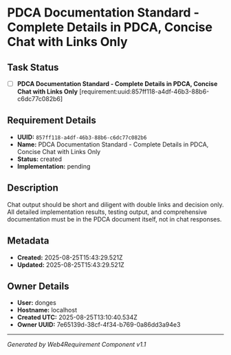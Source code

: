 # PDCA Documentation Standard - Complete Details in PDCA, Concise Chat with Links Only

## Task Status
- [ ] **PDCA Documentation Standard - Complete Details in PDCA, Concise Chat with Links Only** [requirement:uuid:857ff118-a4df-46b3-88b6-c6dc77c082b6]

## Requirement Details

- **UUID:** `857ff118-a4df-46b3-88b6-c6dc77c082b6`
- **Name:** PDCA Documentation Standard - Complete Details in PDCA, Concise Chat with Links Only
- **Status:** created
- **Implementation:** pending

## Description

Chat output should be short and diligent with double links and decision only. All detailed implementation results, testing output, and comprehensive documentation must be in the PDCA document itself, not in chat responses.

## Metadata

- **Created:** 2025-08-25T15:43:29.521Z
- **Updated:** 2025-08-25T15:43:29.521Z

## Owner Details

- **User:** donges
- **Hostname:** localhost
- **Created UTC:** 2025-08-25T13:10:40.534Z
- **Owner UUID:** 7e65139d-38cf-4f34-b769-0a86dd3a94e3

---

*Generated by Web4Requirement Component v1.1*